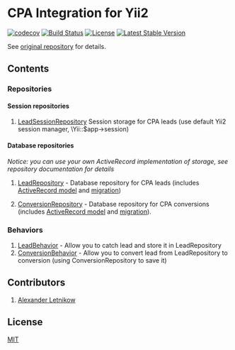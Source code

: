 # CPA Integration for Yii2

[![codecov](https://codecov.io/gh/wearesho-team/cpa-integration-yii/branch/master/graph/badge.svg)](https://codecov.io/gh/wearesho-team/cpa-integration-yii)
[![Build Status](https://travis-ci.org/wearesho-team/cpa-integration-yii.svg?branch=master)](https://travis-ci.org/wearesho-team/cpa-integration-yii)
[![License](https://poser.pugx.org/wearesho-team/cpa-integration-yii/license)](https://packagist.org/packages/wearesho-team/cpa-integration-yii)
[![Latest Stable Version](https://poser.pugx.org/wearesho-team/cpa-integration-yii/version)](https://packagist.org/packages/wearesho-team/cpa-integration-yii)


See [original repository](https://github.com/wearesho-team/cpa-integration) for details.

## Contents
### Repositories
#### Session repositories
1. [LeadSessionRepository](./docs/LeadSessionRepository.md) 
Session storage for CPA leads (use default Yii2 session manager, \Yii::$app->session)
#### Database repositories
*Notice: you can use your own ActiveRecord implementation of storage, see repository documentation for details* 
1. [LeadRepository](./docs/LeadRepository.md) - 
Database repository for CPA leads 
(includes [ActiveRecord model](./src/Models/StoredLead.php) and [migration](./migrations/m170910_122042_create_stored_lead_table.php))

3. [ConversionRepository](./docs/ConversionRepository.md) - 
Database repository for CPA conversions 
(includes [ActiveRecord model](./src/Models/StoredConversionRecord.php) and [migration](./migrations/m170910_122053_create_stored_conversion_table.php)).

### Behaviors
1. [LeadBehavior](./docs/LeadBehavior) - 
Allow you to catch lead and store it in LeadRepository
2. [ConversionBehavior](./docs/ConversionBehavior) - 
Allow you to convert lead from LeadRepository to conversion 
(using ConversionRepository to save it)


## Contributors
1. [Alexander <horat1us> Letnikow](https://github.com/Horat1us)

## License
[MIT](./LICENSE)
